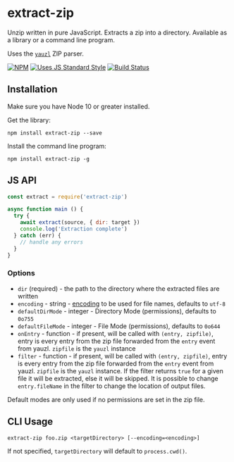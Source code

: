 # extract-zip

Unzip written in pure JavaScript. Extracts a zip into a directory. Available as a library or a command line program.

Uses the [`yauzl`](http://npmjs.org/yauzl) ZIP parser.

[![NPM](https://nodei.co/npm/extract-zip.png?global=true)](https://npm.im/extract-zip)
[![Uses JS Standard Style](https://cdn.jsdelivr.net/gh/standard/standard/badge.svg)](https://github.com/standard/standard)
[![Build Status](https://github.com/maxogden/extract-zip/workflows/CI/badge.svg)](https://github.com/maxogden/extract-zip/actions?query=workflow%3ACI)

## Installation

Make sure you have Node 10 or greater installed.

Get the library:

```
npm install extract-zip --save
```

Install the command line program:

```
npm install extract-zip -g
```

## JS API

```javascript
const extract = require('extract-zip')

async function main () {
  try {
    await extract(source, { dir: target })
    console.log('Extraction complete')
  } catch (err) {
    // handle any errors
  }
}
```

### Options

- `dir` (required) - the path to the directory where the extracted files are written
- `encoding` - string - [encoding][] to be used for file names, defaults to `utf-8`
- `defaultDirMode` - integer - Directory Mode (permissions), defaults to `0o755`
- `defaultFileMode` - integer - File Mode (permissions), defaults to `0o644`
- `onEntry` - function - if present, will be called with `(entry, zipfile)`, entry is every entry from the zip file forwarded from the `entry` event from yauzl. `zipfile` is the `yauzl` instance
- `filter` - function - if present, will be called with `(entry, zipfile)`, entry is every entry from the zip file forwarded from the `entry` event from yauzl. `zipfile` is the `yauzl` instance. If the filter returns `true` for a given file it will be extracted, else it will be skipped. It is possible to change `entry.fileName` in the filter to change the location of output files.

Default modes are only used if no permissions are set in the zip file.

[encoding]: https://developer.mozilla.org/en-US/docs/Web/API/TextDecoder/encoding

## CLI Usage

```
extract-zip foo.zip <targetDirectory> [--encoding=<encoding>]
```

If not specified, `targetDirectory` will default to `process.cwd()`.

